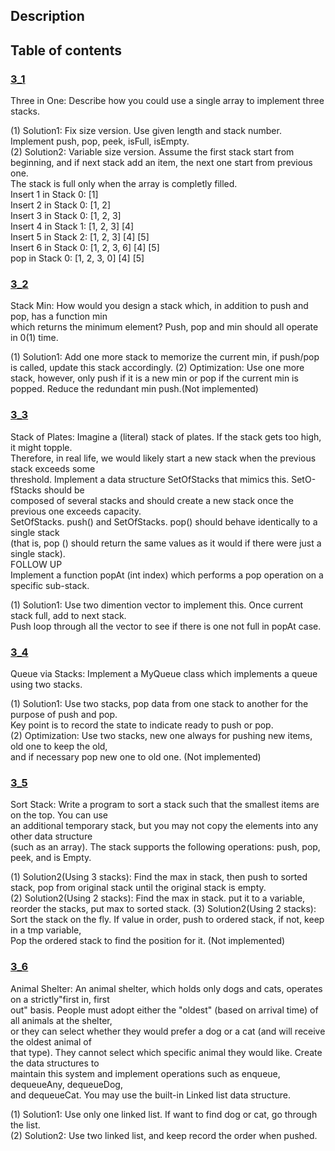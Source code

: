 ## Description
## Table of contents
### [3_1](./3_1)
Three in One: Describe how you could use a single array to implement three stacks.  

(1) Solution1: Fix size version. Use given length and stack number. Implement push, pop, peek, isFull, isEmpty.  
(2) Solution2: Variable size version. Assume the first stack start from beginning, and if next stack add an item, the next one start from previous one.  
			   The stack is full only when the array is completly filled.  
               Insert 1 in Stack 0: [1]  
			   Insert 2 in Stack 0: [1, 2]  
			   Insert 3 in Stack 0: [1, 2, 3]  
			   Insert 4 in Stack 1: [1, 2, 3] [4]  
			   Insert 5 in Stack 2: [1, 2, 3] [4] [5]  
			   Insert 6 in Stack 0: [1, 2, 3, 6] [4] [5]  
			   pop in Stack 0: [1, 2, 3, 0] [4] [5] 
### [3_2](./3_2)
Stack Min: How would you design a stack which, in addition to push and pop, has a function min  
which returns the minimum element? Push, pop and min should all operate in 0(1) time.  

(1) Solution1: Add one more stack to memorize the current min, if push/pop is called, update this stack accordingly.
(2) Optimization: Use one more stack, however, only push if it is a new min or pop if the current min is popped. Reduce the redundant min push.(Not implemented)  
### [3_3](./3_3)
Stack of Plates: Imagine a (literal) stack of plates. If the stack gets too high, it might topple.  
Therefore, in real life, we would likely start a new stack when the previous stack exceeds some  
threshold. Implement a data structure SetOfStacks that mimics this. SetO-fStacks should be  
composed of several stacks and should create a new stack once the previous one exceeds capacity.  
SetOfStacks. push() and SetOfStacks. pop() should behave identically to a single stack  
(that is, pop () should return the same values as it would if there were just a single stack).  
FOLLOW UP  
Implement a function popAt (int index) which performs a pop operation on a specific sub-stack.  

(1) Solution1: Use two dimention vector to implement this. Once current stack full, add to next stack.  
               Push loop through all the vector to see if there is one not full in popAt case.

### [3_4](./3_4)
Queue via Stacks: Implement a MyQueue class which implements a queue using two stacks.  

(1) Solution1: Use two stacks, pop data from one stack to another for the purpose of push and pop.  
               Key point is to record the state to indicate ready to push or pop.  
(2) Optimization: Use two stacks, new one always for pushing new items, old one to keep the old,  
                  and if necessary pop new one to old one. (Not implemented)  

### [3_5](./3_5)
Sort Stack: Write a program to sort a stack such that the smallest items are on the top. You can use  
an additional temporary stack, but you may not copy the elements into any other data structure  
(such as an array). The stack supports the following operations: push, pop, peek, and is Empty.  

(1) Solution2(Using 3 stacks): Find the max in stack, then push to sorted stack, pop from original stack until the original stack is empty.  
(2) Solution2(Using 2 stacks): Find the max in stack. put it to a variable, reorder the stacks, put max to sorted stack.
(3) Solution2(Using 2 stacks): Sort the stack on the fly. If value in order, push to ordered stack, if not, keep in a tmp variable,  
                               Pop the ordered stack to find the position for it. (Not implemented)  

### [3_6](./3_6)
Animal Shelter: An animal shelter, which holds only dogs and cats, operates on a strictly"first in, first  
out" basis. People must adopt either the "oldest" (based on arrival time) of all animals at the shelter,  
or they can select whether they would prefer a dog or a cat (and will receive the oldest animal of  
that type). They cannot select which specific animal they would like. Create the data structures to  
maintain this system and implement operations such as enqueue, dequeueAny, dequeueDog,  
and dequeueCat. You may use the built-in Linked list data structure.  

(1) Solution1: Use only one linked list. If want to find dog or cat, go through the list.  
(2) Solution2: Use two linked list, and keep record the order when pushed.

